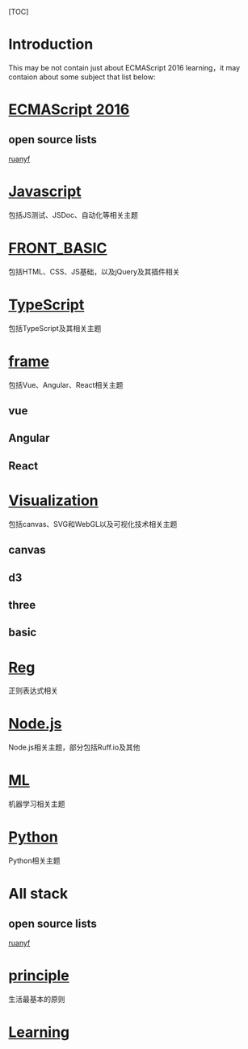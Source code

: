 [TOC]
# Introduction
This may be not contain just about ECMAScript 2016 learning，it may contaion about some subject that list below:
# [ECMAScript 2016](ECMAScript6/README.md)
## open source lists
[ruanyf](https://github.com/ruanyf/es6tutorial)

# [Javascript](javascript/README.md)
包括JS测试、JSDoc、自动化等相关主题


# [FRONT_BASIC](front/README.md)
包括HTML、CSS、JS基础，以及jQuery及其插件相关

# [TypeScript](typescript/README.md)
包括TypeScript及其相关主题

# [frame](frame/README.md)
包括Vue、Angular、React相关主题
## vue

## Angular

## React

# [Visualization](visualization/README.md)
包括canvas、SVG和WebGL以及可视化技术相关主题
## canvas
## d3
## three
## basic

# [Reg](reg/README.md)
正则表达式相关

# [Node.js](node/README.md)
Node.js相关主题，部分包括Ruff.io及其他

# [ML](ml/README.md)
机器学习相关主题
# [Python](python/README.md)
Python相关主题

# All stack
## open source lists
[ruanyf](https://github.com/ruanyf/jstraining)

# [principle](principle/README.md)
生活最基本的原则

# [Learning](learning/README.md)
